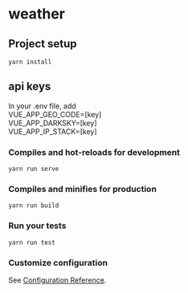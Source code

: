 # weather

## Project setup
```
yarn install
```

## api keys
In your .env file, add <br />
VUE_APP_GEO_CODE=[key] <br />
VUE_APP_DARKSKY=[key] <br />
VUE_APP_IP_STACK=[key]

### Compiles and hot-reloads for development
```
yarn run serve
```

### Compiles and minifies for production
```
yarn run build
```

### Run your tests
```
yarn run test
```

### Customize configuration
See [Configuration Reference](https://cli.vuejs.org/config/).
